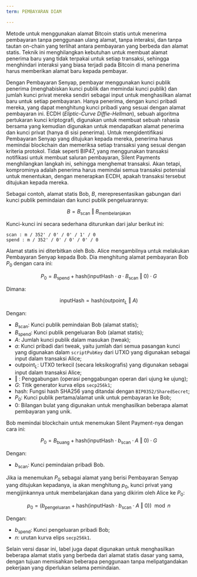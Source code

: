 ```yaml
---
term: PEMBAYARAN DIAM

---
```

Metode untuk menggunakan alamat Bitcoin statis untuk menerima pembayaran tanpa penggunaan ulang alamat, tanpa interaksi, dan tanpa tautan on-chain yang terlihat antara pembayaran yang berbeda dan alamat statis. Teknik ini menghilangkan kebutuhan untuk membuat alamat penerima baru yang tidak terpakai untuk setiap transaksi, sehingga menghindari interaksi yang biasa terjadi pada Bitcoin di mana penerima harus memberikan alamat baru kepada pembayar.

Dengan Pembayaran Senyap, pembayar menggunakan kunci publik penerima (menghabiskan kunci publik dan memindai kunci publik) dan jumlah kunci privat mereka sendiri sebagai input untuk menghasilkan alamat baru untuk setiap pembayaran. Hanya penerima, dengan kunci pribadi mereka, yang dapat menghitung kunci pribadi yang sesuai dengan alamat pembayaran ini. ECDH (*Eliptic-Curve Diffie-Hellman*), sebuah algoritma pertukaran kunci kriptografi, digunakan untuk membuat sebuah rahasia bersama yang kemudian digunakan untuk mendapatkan alamat penerima dan kunci privat (hanya di sisi penerima). Untuk mengidentifikasi Pembayaran Senyap yang ditujukan kepada mereka, penerima harus memindai blockchain dan memeriksa setiap transaksi yang sesuai dengan kriteria protokol. Tidak seperti BIP47, yang menggunakan transaksi notifikasi untuk membuat saluran pembayaran, Silent Payments menghilangkan langkah ini, sehingga menghemat transaksi. Akan tetapi, komprominya adalah penerima harus memindai semua transaksi potensial untuk menentukan, dengan menerapkan ECDH, apakah transaksi tersebut ditujukan kepada mereka.

Sebagai contoh, alamat statis Bob, $B$, merepresentasikan gabungan dari kunci publik pemindaian dan kunci publik pengeluarannya:

$$ B = B_{\text{scan}} \text{ ‖ } B_{\text{membelanjakan}} $$

Kunci-kunci ini secara sederhana diturunkan dari jalur berikut ini:

```text
scan : m / 352' / 0' / 0' / 1' / 0
spend : m / 352' / 0' / 0' / 0' / 0
```

Alamat statis ini diterbitkan oleh Bob. Alice mengambilnya untuk melakukan Pembayaran Senyap kepada Bob. Dia menghitung alamat pembayaran Bob $P_0$ dengan cara ini:

$$ P_0 = B_{\text{spend}} + \text{hash}(\text{inputHash} \cdot a \cdot B_{\text{scan}} \text{ ‖ } 0) \cdot G $$

Dimana:

$$ \text{inputHash} = \text{hash}(\text{outpoint}_L \text{ ‖ } A) $$

Dengan:


- $B_{\text{scan}}$: Kunci publik pemindaian Bob (alamat statis);
- $B_{\text{spend}}$: Kunci publik pengeluaran Bob (alamat statis);
- $A$: Jumlah kunci publik dalam masukan (tweak);
- $a$: Kunci pribadi dari tweak, yaitu jumlah dari semua pasangan kunci yang digunakan dalam `scriptPubKey` dari UTXO yang digunakan sebagai input dalam transaksi Alice;
- $\text{outpoint}_L$: UTXO terkecil (secara leksikografis) yang digunakan sebagai input dalam transaksi Alice;
- $\text{ ‖ }$: Penggabungan (operasi penggabungan operan dari ujung ke ujung);
- $G$: Titik generator kurva elips `secp256k1`;
- $\text{hash}$: Fungsi hash SHA256 yang ditandai dengan `BIP0352/SharedSecret`;
- $P_0$: Kunci publik pertama/alamat unik untuk pembayaran ke Bob;
- $0$: Bilangan bulat yang digunakan untuk menghasilkan beberapa alamat pembayaran yang unik.

Bob memindai blockchain untuk menemukan Silent Payment-nya dengan cara ini:

$$ P_0 = B_{\text{buang}} + \text{hash}(\text{inputHash} \cdot b_{\text{scan}} \cdot A \text{ ‖ } 0) \cdot G $$

Dengan:


- $b_{\text{scan}}$: Kunci pemindaian pribadi Bob.

Jika ia menemukan $P_0$ sebagai alamat yang berisi Pembayaran Senyap yang ditujukan kepadanya, ia akan menghitung $p_0$, kunci privat yang mengijinkannya untuk membelanjakan dana yang dikirim oleh Alice ke $P_0$:

$$ p_0 = (b_{\text{pengeluaran}} + \text{hash}(\text{inputHash} \cdot b_{\text{scan}} \cdot A \text{ ‖ } 0)) \mod n $$

Dengan:


- $b_{\text{spend}}$: Kunci pengeluaran pribadi Bob;
- $n$: urutan kurva elips `secp256k1`.

Selain versi dasar ini, label juga dapat digunakan untuk menghasilkan beberapa alamat statis yang berbeda dari alamat statis dasar yang sama, dengan tujuan memisahkan beberapa penggunaan tanpa melipatgandakan pekerjaan yang diperlukan selama pemindaian.